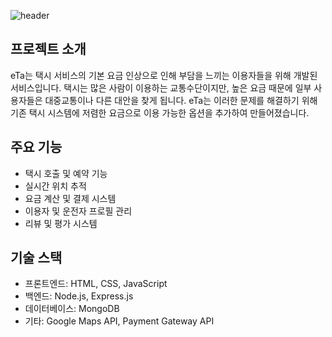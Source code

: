 ![header](https://capsule-render.vercel.app/api?type=rounded&color=gradient&text=%Welcome😊%20&height=300&fontSize=100)


## 프로젝트 소개

eTa는 택시 서비스의 기본 요금 인상으로 인해 부담을 느끼는 이용자들을 위해 개발된 서비스입니다. 택시는 많은 사람이 이용하는 교통수단이지만, 높은 요금 때문에 일부 사용자들은 대중교통이나 다른 대안을 찾게 됩니다. eTa는 이러한 문제를 해결하기 위해 기존 택시 시스템에 저렴한 요금으로 이용 가능한 옵션을 추가하여 만들어졌습니다.

## 주요 기능

- 택시 호출 및 예약 기능
- 실시간 위치 추적
- 요금 계산 및 결제 시스템
- 이용자 및 운전자 프로필 관리
- 리뷰 및 평가 시스템

## 기술 스택

- 프론트엔드: HTML, CSS, JavaScript
- 백엔드: Node.js, Express.js
- 데이터베이스: MongoDB
- 기타: Google Maps API, Payment Gateway API
